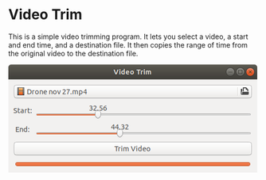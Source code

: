# Video Trim

This is a simple video trimming program. It lets you select a video, a start and end time, and a destination file. It then copies the range of time from the original video to the destination file.

![Screenshot of the app](video_trim.png)
